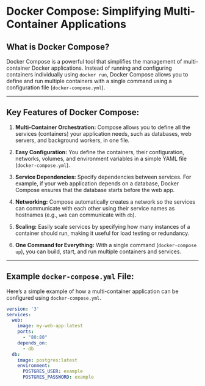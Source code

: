 # Docker Compose: Simplifying Multi-Container Applications

## What is Docker Compose?
Docker Compose is a powerful tool that simplifies the management of multi-container Docker applications. Instead of running and configuring containers individually using `docker run`, Docker Compose allows you to define and run multiple containers with a single command using a configuration file (`docker-compose.yml`).

---

## Key Features of Docker Compose:
1. **Multi-Container Orchestration:** Compose allows you to define all the services (containers) your application needs, such as databases, web servers, and background workers, in one file.
  
2. **Easy Configuration:** You define the containers, their configuration, networks, volumes, and environment variables in a simple YAML file (`docker-compose.yml`).

3. **Service Dependencies:** Specify dependencies between services. For example, if your web application depends on a database, Docker Compose ensures that the database starts before the web app.

4. **Networking:** Compose automatically creates a network so the services can communicate with each other using their service names as hostnames (e.g., `web` can communicate with `db`).

5. **Scaling:** Easily scale services by specifying how many instances of a container should run, making it useful for load testing or redundancy.

6. **One Command for Everything:** With a single command (`docker-compose up`), you can build, start, and run multiple containers and services.

---

## Example `docker-compose.yml` File:
Here’s a simple example of how a multi-container application can be configured using `docker-compose.yml`.

```yaml
version: '3'
services:
  web:
    image: my-web-app:latest
    ports:
      - "80:80"
    depends_on:
      - db
  db:
    image: postgres:latest
    environment:
      POSTGRES_USER: example
      POSTGRES_PASSWORD: example
